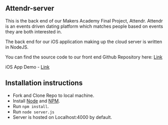 ## Attendr-server

This is the back end of our Makers Academy Final Project, Attendr. Attendr is an events driven dating platform which matches people based on events they are both interested in.

The back end for our iOS application making up the cloud server is written in NodeJS.

You can find the source code to our front end Github Repository here:  [Link](https://github.com/littlethao/attendr.git)     

iOS App Demo - [Link](https://youtu.be/7toFurhDnjw)

## Installation instructions

- Fork and Clone Repo to local machine.   
- Install [Node](https://nodejs.org/en/download/) and [NPM](http://blog.npmjs.org/post/85484771375/how-to-install-npm).   
- Run `npm install`.   
- Run `node server.js`
- Server is hosted on Localhost:4000 by default.

